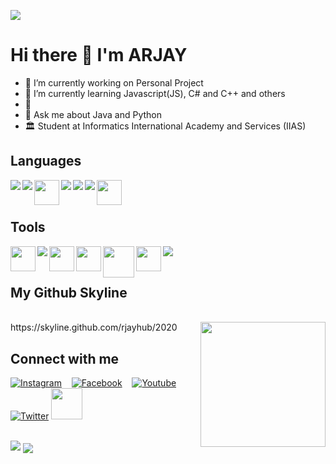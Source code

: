 ![](https://github.com/rjayhub)

# Hi there 👋  I'm ARJAY 

* 🔭 I’m currently working on Personal Project
* 🌱 I’m currently learning Javascript(JS), C# and C++ and others
* 👯 
* 💬 Ask me about Java and Python
* 🏛️ Student at Informatics International Academy and Services (IIAS)

## Languages 
<div>
<img align="left" src="https://img.icons8.com/color/40/000000/c-programming.png"/>
<img align="left" src="https://img.icons8.com/color/40/000000/c-plus-plus-logo.png"/>
<img align="left" height="40" width="40" src="https://www.freeiconspng.com/uploads/c-logo-icon-18.png"/>
<img align="left" src="https://img.icons8.com/color/40/000000/java-coffee-cup-logo.png"/>
<img align="left" src="https://img.icons8.com/color/40/000000/html-5.png"/>
<img align="left" src="https://img.icons8.com/color/40/000000/css3.png"/>
<img align="left" height="40" src="https://www.logo.wine/a/logo/MySQL/MySQL-Logo.wine.svg">
</div>
<br><br>

## Tools

<div>
<img align="left" height="40" width="40" src="https://cdn.iconscout.com/icon/free/png-512/netbeans-458155.png"/>
<img src="https://img.icons8.com/fluent/40/000000/visual-studio-code-2019.png"/>
<img align="left" src="https://img.icons8.com/fluent/40/000000/github.png"/>
<img align="left" height="40" width="40" src="https://banner2.cleanpng.com/20180919/eh/kisspng-einfhrung-in-java-mit-bluej-objektorientierte-p-our-technologies-5ba30c32b81bf3.4965740315374121467541.jpg"/>
<img align="left" height="40" src="https://www.clipartmax.com/png/middle/358-3582330_brackets-free-icon-brackets.png"/>
<img align="left" height="50" width="50" src="https://icon-library.net//images/unity-icon/unity-icon-1.jpg"/>
<img align="left" width="40" src="https://p1.hiclipart.com/preview/736/783/702/macos-app-icons-android-studio-png-icon.jpg"/>
<br><br>
</div>

## My Github Skyline

<br>
https://skyline.github.com/rjayhub/2020  
<img align='right' src='https://user-images.githubusercontent.com/5713670/87202985-820dcb80-c2b6-11ea-9f56-7ec461c497c3.gif' width='200'>
  
## Connect with me

[![Instagram](https://img.icons8.com/ios/40/000000/instagram-new--v2.png)](https://www.instagram.com/arjayqwerty/)&nbsp;&nbsp;&nbsp;
[![Facebook](https://img.icons8.com/android/40/000000/facebook-new.png)](https://web.facebook.com/radioactiveware)&nbsp;&nbsp;&nbsp;
[![Youtube](https://img.icons8.com/small/40/000000/youtube.png)](https://www.youtube.com/channel/)&nbsp;&nbsp;&nbsp;
[![Twitter](https://img.icons8.com/android/40/000000/twitter.png)](https://twitter.com/arjayquinlog)
[<img height="50" src="https://img.icons8.com/windows/452/hackerrank.png"/>](https://www.hackerrank.com/arjay)
<br>
<br>

<img src="https://github-readme-stats.vercel.app/api?username=rjayhub&&show_icons=true&title_color=ffffff&icon_color=bb2acf&text_color=daf7dc&bg_color=191919" />
<img align="center" src="https://github-readme-stats.vercel.app/api/top-langs/?username=rjayhub&layout=compact&theme=radical" />
<br>
<br>


